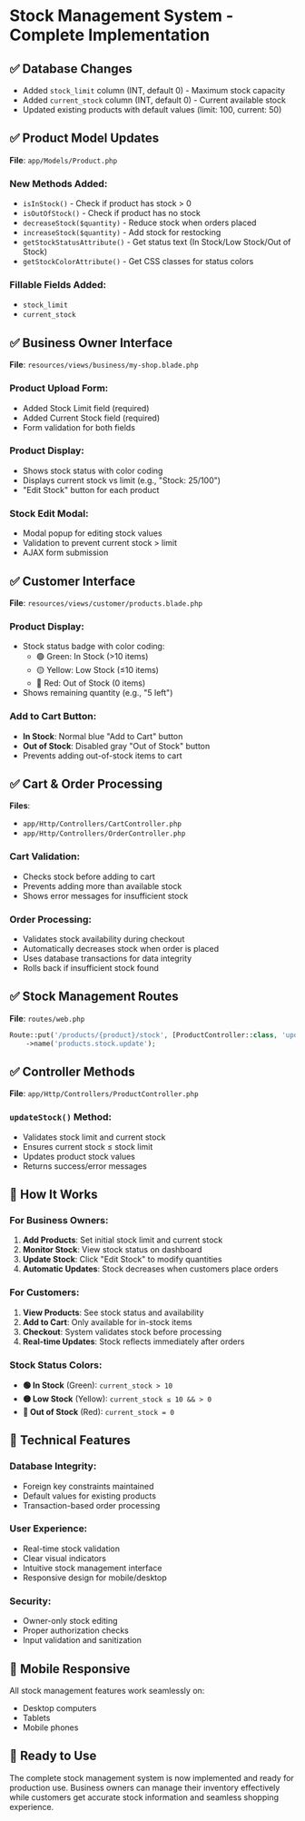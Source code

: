 # Stock Management System - Complete Implementation

## ✅ Database Changes
- Added `stock_limit` column (INT, default 0) - Maximum stock capacity
- Added `current_stock` column (INT, default 0) - Current available stock
- Updated existing products with default values (limit: 100, current: 50)

## ✅ Product Model Updates
**File**: `app/Models/Product.php`

### New Methods Added:
- `isInStock()` - Check if product has stock > 0
- `isOutOfStock()` - Check if product has no stock
- `decreaseStock($quantity)` - Reduce stock when orders placed
- `increaseStock($quantity)` - Add stock for restocking
- `getStockStatusAttribute()` - Get status text (In Stock/Low Stock/Out of Stock)
- `getStockColorAttribute()` - Get CSS classes for status colors

### Fillable Fields Added:
- `stock_limit`
- `current_stock`

## ✅ Business Owner Interface
**File**: `resources/views/business/my-shop.blade.php`

### Product Upload Form:
- Added Stock Limit field (required)
- Added Current Stock field (required)
- Form validation for both fields

### Product Display:
- Shows stock status with color coding
- Displays current stock vs limit (e.g., "Stock: 25/100")
- "Edit Stock" button for each product

### Stock Edit Modal:
- Modal popup for editing stock values
- Validation to prevent current stock > limit
- AJAX form submission

## ✅ Customer Interface
**File**: `resources/views/customer/products.blade.php`

### Product Display:
- Stock status badge with color coding:
  - 🟢 Green: In Stock (>10 items)
  - 🟡 Yellow: Low Stock (≤10 items)
  - 🔴 Red: Out of Stock (0 items)
- Shows remaining quantity (e.g., "5 left")

### Add to Cart Button:
- **In Stock**: Normal blue "Add to Cart" button
- **Out of Stock**: Disabled gray "Out of Stock" button
- Prevents adding out-of-stock items to cart

## ✅ Cart & Order Processing
**Files**: 
- `app/Http/Controllers/CartController.php`
- `app/Http/Controllers/OrderController.php`

### Cart Validation:
- Checks stock before adding to cart
- Prevents adding more than available stock
- Shows error messages for insufficient stock

### Order Processing:
- Validates stock availability during checkout
- Automatically decreases stock when order is placed
- Uses database transactions for data integrity
- Rolls back if insufficient stock found

## ✅ Stock Management Routes
**File**: `routes/web.php`

```php
Route::put('/products/{product}/stock', [ProductController::class, 'updateStock'])
    ->name('products.stock.update');
```

## ✅ Controller Methods
**File**: `app/Http/Controllers/ProductController.php`

### `updateStock()` Method:
- Validates stock limit and current stock
- Ensures current stock ≤ stock limit
- Updates product stock values
- Returns success/error messages

## 🎯 How It Works

### For Business Owners:
1. **Add Products**: Set initial stock limit and current stock
2. **Monitor Stock**: View stock status on dashboard
3. **Update Stock**: Click "Edit Stock" to modify quantities
4. **Automatic Updates**: Stock decreases when customers place orders

### For Customers:
1. **View Products**: See stock status and availability
2. **Add to Cart**: Only available for in-stock items
3. **Checkout**: System validates stock before processing
4. **Real-time Updates**: Stock reflects immediately after orders

### Stock Status Colors:
- **🟢 In Stock** (Green): `current_stock > 10`
- **🟡 Low Stock** (Yellow): `current_stock ≤ 10 && > 0`
- **🔴 Out of Stock** (Red): `current_stock = 0`

## 🔧 Technical Features

### Database Integrity:
- Foreign key constraints maintained
- Default values for existing products
- Transaction-based order processing

### User Experience:
- Real-time stock validation
- Clear visual indicators
- Intuitive stock management interface
- Responsive design for mobile/desktop

### Security:
- Owner-only stock editing
- Proper authorization checks
- Input validation and sanitization

## 📱 Mobile Responsive
All stock management features work seamlessly on:
- Desktop computers
- Tablets
- Mobile phones

## 🚀 Ready to Use
The complete stock management system is now implemented and ready for production use. Business owners can manage their inventory effectively while customers get accurate stock information and seamless shopping experience.

